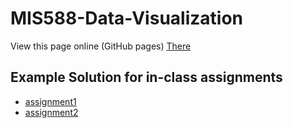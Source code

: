 # MIS588-Data-Visualization

View this page online (GitHub pages) [There](https://teacher144123.github.io/MIS588-Data-Visualization/)

## Example Solution for in-class assignments

- [assignment1](assign1/)
- [assignment2](assign2/)